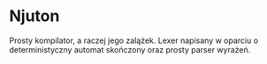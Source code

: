 # Njuton
Prosty kompilator, a raczej jego zalążek. Lexer napisany w oparciu o deterministyczny automat skończony oraz prosty parser wyrażeń. 
